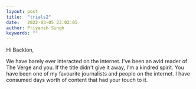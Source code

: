 ```yaml
---
layout: post
title:  "trials2"
date:   2022-03-05 23:02:05
author: Priyansh Singh
keywords: ""
---
```


Hi Backlon, 

We have barely ever interacted on the internet. I've been an avid reader of The Verge and you. If the title didn't give it away, I'm a kindred spirit. You have been one of my favourite journalists and people on the internet. I have consumed days worth of content that had your touch to it. 